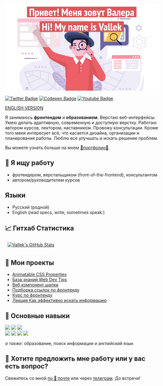 [![Vallek's GitHub Banner: Привет! Меня зовут Валера Hi! My name is Vallek.](./assets/github-header.jpg)](https://vallek.github.io/Portfolio/index.html)

[![Twitter Badge](https://img.shields.io/badge/Twitter-profile-informational?style=flat&logo=twitter&logoColor=white&color=1CA2F1)](https://twitter.com/_vallek)
[![Codepen Badge](https://img.shields.io/badge/CodePen-profile-informational?style=flat&logo=codepen&logoColor=white&color=black)](https://codepen.io/vallek)
[![Youtube Badge](https://img.shields.io/badge/Youtube-channel-informational?style=flat&logo=twitter&logoColor=white&color=e60000)](https://www.youtube.com/channel/UCzS4sE_0ltfSz6qx_FUCTdA)

[ENGLISH VERSION](README.en-EN.md)

Я занимаюсь **фронтендом** и **образованием**. Верстаю веб-интерфейсы. Умею делать адаптивную, современную и доступную верстку. Работаю автором курсов, лектором, наставником. Провожу консультации. Кроме того меня интересует всё, что касается дизайна, организации и планирования работы. Люблю все улучшать и искать решение проблем.

Вы можете узнать больше на моем [💎портфолио💎](https://vallek.github.io/Portfolio/index.html).

## 🔎 Я ищу работу
* фротендером, верстальщиком (front-of-the-frontend), консультантом
* автором/руководителем курсов

## Языки
* Русский (родной)
* English (read specs, write, sometimes speak:)

## 📈 Гитхаб Статистика
<a href="https://github.com/Vallek">
  <img style="margin:0.5rem" src="https://github-readme-stats-sigma-five.vercel.app/api?username=vallek&hide_rank=true&show_icons=true&line_height=27&count_private=true&title_color=da575c&text_color=c9cacc&icon_color=da575c&bg_color=1A2B34" alt="Vallek's GitHub Stats">
</a>

## 📌 Мои проекты
* [Animatable CSS Properties](https://vallek.github.io/animatable-css/)
* [База знаний Web Dev Tips](https://github.com/Vallek/webdevtips)
* [Веб компонент шапки](https://github.com/Vallek/vallek-custom-header)
* [Подборка ссылок по фронтенду](https://vallek.github.io/web-links/index.html)
* [Курс по фронтенду](https://vallek.github.io/Portfolio/pages/courses/web.html)
* [Лекция Как эффективно искать информацию](https://vallek.github.io/Portfolio/pages/projects/search.html)

## 💼 Основные навыки
[![](https://img.shields.io/badge/Code-HTML-informational?style=flat&logo=html5&logoColor=white&color=da575c)](https://vallek.github.io/Portfolio/pages/site/skills.html#html)
[![](https://img.shields.io/badge/Code-CSS-informational?style=flat&logo=css3&logoColor=white&color=da575c)](https://vallek.github.io/Portfolio/pages/site/skills.html#html)
[![](https://img.shields.io/badge/Code-JavaScript-informational?style=flat&logo=javascript&logoColor=white&color=da575c)](https://vallek.github.io/Portfolio/pages/site/skills.html#js)<br>
[![](https://img.shields.io/badge/Tools-Git-informational?style=flat&logo=git&logoColor=white&color=da575c)](https://vallek.github.io/Portfolio/pages/site/skills.html#git)
[![](https://img.shields.io/badge/Tools-BEM-informational?style=flat&logo=bem&logoColor=white&color=da575c)](https://vallek.github.io/Portfolio/pages/site/skills.html#bem)
[![](https://img.shields.io/badge/Tools-Figma-informational?style=flat&logo=figma&logoColor=white&color=da575c)](https://vallek.github.io/Portfolio/pages/site/skills.html#figma)
[![](https://img.shields.io/badge/Tools-Jekyll-informational?style=flat&logo=jekyll&logoColor=white&color=da575c)](https://vallek.github.io/Portfolio/pages/site/skills.html#jekyll)

*а также*: образование, поиск информации и английский язык

## 💬 Хотите предложить мне работу или у вас есть вопрос?
Свяжитесь со мной [по 📧 почте](mailto:vwebdis@gmail.com) или через [телеграм](https://t.me/webval). До встречи!
